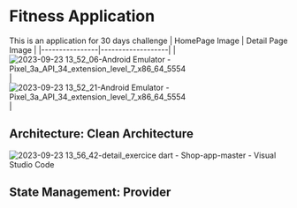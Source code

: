 # Fitness Application
This is an application for 30 days challenge 
| HomePage Image | Detail Page Image |
|----------------|-------------------|
| ![2023-09-23 13_52_06-Android Emulator - Pixel_3a_API_34_extension_level_7_x86_64_5554](https://github.com/mohamedimem/fit-app/assets/78182552/7b78f31b-a79e-49af-9c91-a7340cc39f02)
 |![2023-09-23 13_52_21-Android Emulator - Pixel_3a_API_34_extension_level_7_x86_64_5554](https://github.com/mohamedimem/fit-app/assets/78182552/32bc2f5a-e32a-4880-a053-dc856f6b34ca)|

## Architecture: Clean Architecture
![2023-09-23 13_56_42-detail_exercice dart - Shop-app-master - Visual Studio Code](https://github.com/mohamedimem/fit-app/assets/78182552/9246ca9b-6d10-43c0-9e6b-9f9121c37771)
## State Management: Provider

